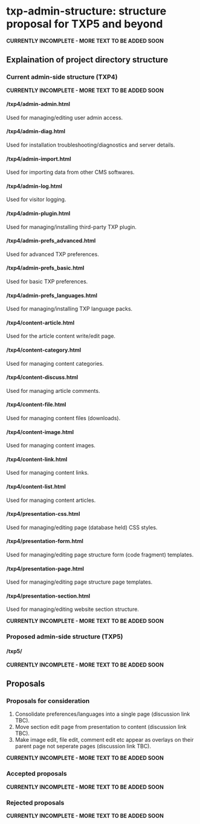 # txp-admin-structure: structure proposal for TXP5 and beyond

**CURRENTLY INCOMPLETE - MORE TEXT TO BE ADDED SOON**

## Explaination of project directory structure

### Current admin-side structure (TXP4)

**CURRENTLY INCOMPLETE - MORE TEXT TO BE ADDED SOON**

#### /txp4/admin-admin.html

Used for managing/editing user admin access.

#### /txp4/admin-diag.html

Used for installation troubleshooting/diagnostics and server details.

#### /txp4/admin-import.html

Used for importing data from other CMS softwares.

#### /txp4/admin-log.html

Used for visitor logging.

#### /txp4/admin-plugin.html

Used for managing/installing third-party TXP plugin.

#### /txp4/admin-prefs_advanced.html

Used for advanced TXP preferences.

#### /txp4/admin-prefs_basic.html

Used for basic TXP preferences.

#### /txp4/admin-prefs_languages.html

Used for managing/installing TXP language packs.

#### /txp4/content-article.html

Used for the article content write/edit page.

#### /txp4/content-category.html

Used for managing content categories.

#### /txp4/content-discuss.html

Used for managing article comments.

#### /txp4/content-file.html

Used for managing content files (downloads).

#### /txp4/content-image.html

Used for managing content images.

#### /txp4/content-link.html

Used for managing content links.

#### /txp4/content-list.html

Used for managing content articles.

#### /txp4/presentation-css.html

Used for managing/editing page (database held) CSS styles.

#### /txp4/presentation-form.html

Used for managing/editing page structure form (code fragment) templates.

#### /txp4/presentation-page.html

Used for managing/editing page structure page templates.

#### /txp4/presentation-section.html

Used for managing/editing website section structure.

**CURRENTLY INCOMPLETE - MORE TEXT TO BE ADDED SOON**

### Proposed admin-side structure (TXP5)

#### /txp5/

**CURRENTLY INCOMPLETE - MORE TEXT TO BE ADDED SOON**

## Proposals

### Proposals for consideration

1. Consolidate preferences/languages into a single page (discussion link TBC).
2. Move section edit page from presentation to content (discussion link TBC).
3. Make image edit, file edit, comment edit etc appear as overlays on their parent page not seperate pages (discussion link TBC).

**CURRENTLY INCOMPLETE - MORE TEXT TO BE ADDED SOON**

### Accepted proposals

**CURRENTLY INCOMPLETE - MORE TEXT TO BE ADDED SOON**

### Rejected proposals

**CURRENTLY INCOMPLETE - MORE TEXT TO BE ADDED SOON**
